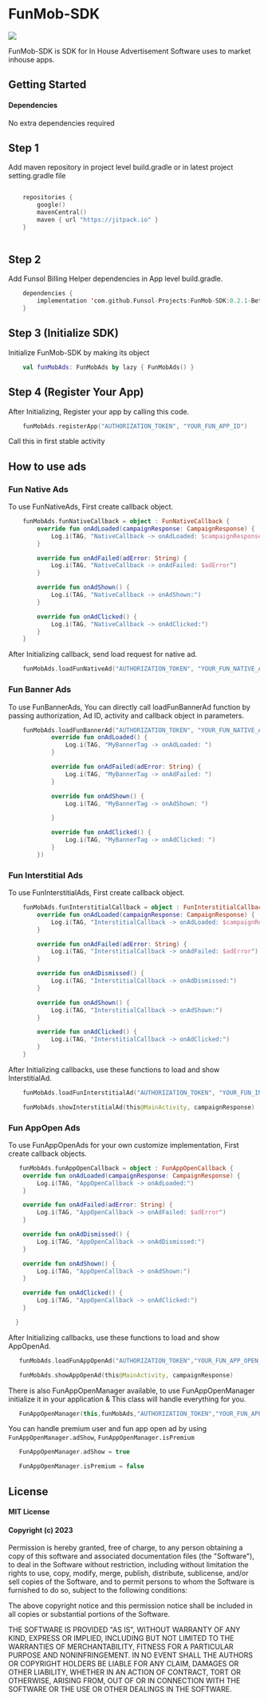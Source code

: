 # FunMob-SDK

[![](https://jitpack.io/v/Funsol-Projects/FunMob-SDK.svg)](https://jitpack.io/#Funsol-Projects/FunMob-SDK)

FunMob-SDK is SDK for In House Advertisement Software uses to market inhouse apps.

## Getting Started

#### Dependencies

No extra dependencies required

## Step 1

Add maven repository in project level build.gradle or in latest project setting.gradle file

```kotlin 

    repositories {
        google()
        mavenCentral()
        maven { url "https://jitpack.io" }
    }
 
```  

## Step 2

Add Funsol Billing Helper dependencies in App level build.gradle.

```kotlin
    dependencies {
        implementation 'com.github.Funsol-Projects:FunMob-SDK:0.2.1-Beta'
    }
```  

## Step 3 (Initialize SDK)

Initialize FunMob-SDK by making its object
```kotlin
    val funMobAds: FunMobAds by lazy { FunMobAds() }
```

## Step 4 (Register Your App)

After Initializing, Register your app by calling this code.

```kotlin
    funMobAds.registerApp("AUTHORIZATION_TOKEN", "YOUR_FUN_APP_ID")
```

Call this in first stable activity

## How to use ads
### Fun Native Ads

To use FunNativeAds, First create callback object.

```kotlin
    funMobAds.funNativeCallback = object : FunNativeCallback {
        override fun onAdLoaded(campaignResponse: CampaignResponse) {
            Log.i(TAG, "NativeCallback -> onAdLoaded: $campaignResponse")
        }

        override fun onAdFailed(adError: String) {
            Log.i(TAG, "NativeCallback -> onAdFailed: $adError")
        }

        override fun onAdShown() {
            Log.i(TAG, "NativeCallback -> onAdShown:")
        }

        override fun onAdClicked() {
            Log.i(TAG, "NativeCallback -> onAdClicked:")
        }
    }
```

After Initializing callback, send load request for native ad.

```kotlin
    funMobAds.loadFunNativeAd("AUTHORIZATION_TOKEN", "YOUR_FUN_NATIVE_AD_ID")
```

### Fun Banner Ads

To use FunBannerAds, You can directly call loadFunBannerAd function by passing authorization, Ad ID, activity and callback object in parameters.

```kotlin
    funMobAds.loadFunBannerAd("AUTHORIZATION_TOKEN", "YOUR_FUN_NATIVE_AD_ID", "ACTIVITY", "FRAME_LAYOUT_ID", object : FunBannerCallback {
            override fun onAdLoaded() {
                Log.i(TAG, "MyBannerTag -> onAdLoaded: ")
            }

            override fun onAdFailed(adError: String) {
                Log.i(TAG, "MyBannerTag -> onAdFailed: ")
            }

            override fun onAdShown() {
                Log.i(TAG, "MyBannerTag -> onAdShown: ")

            }

            override fun onAdClicked() {
                Log.i(TAG, "MyBannerTag -> onAdClicked: ")
            }
        })
```

### Fun Interstitial Ads

To use FunInterstitialAds, First create callback object.
```kotlin
    funMobAds.funInterstitialCallback = object : FunInterstitialCallback {
        override fun onAdLoaded(campaignResponse: CampaignResponse) {
            Log.i(TAG, "InterstitialCallback -> onAdLoaded: $campaignResponse")
        }

        override fun onAdFailed(adError: String) {
            Log.i(TAG, "InterstitialCallback -> onAdFailed: $adError")
        }

        override fun onAdDismissed() {
            Log.i(TAG, "InterstitialCallback -> onAdDismissed:")
        }

        override fun onAdShown() {
            Log.i(TAG, "InterstitialCallback -> onAdShown:")
        }

        override fun onAdClicked() {
            Log.i(TAG, "InterstitialCallback -> onAdClicked:")
        }
    }
```

After Initializing callbacks, use these functions to load and show InterstitialAd.

```kotlin
    funMobAds.loadFunInterstitialAd("AUTHORIZATION_TOKEN", "YOUR_FUN_INTERSTITIAL_AD_ID")

    funMobAds.showInterstitialAd(this@MainActivity, campaignResponse)
```
### Fun AppOpen Ads

To use FunAppOpenAds for your own customize implementation, First create callback objects.
```kotlin
   funMobAds.funAppOpenCallback = object : FunAppOpenCallback {
    override fun onAdLoaded(campaignResponse: CampaignResponse) {
        Log.i(TAG, "AppOpenCallback -> onAdLoaded:")
    }

    override fun onAdFailed(adError: String) {
        Log.i(TAG, "AppOpenCallback -> onAdFailed: $adError")
    }

    override fun onAdDismissed() {
        Log.i(TAG, "AppOpenCallback -> onAdDismissed:")
    }

    override fun onAdShown() {
        Log.i(TAG, "AppOpenCallback -> onAdShown:")
    }

    override fun onAdClicked() {
        Log.i(TAG, "AppOpenCallback -> onAdClicked:")
    }

  }
```

After Initializing callbacks, use these functions to load and show AppOpenAd.

```kotlin
   funMobAds.loadFunAppOpenAd("AUTHORIZATION_TOKEN","YOUR_FUN_APP_OPEN_AD_ID")

   funMobAds.showAppOpenAd(this@MainActivity, campaignResponse)
```

There is also FunAppOpenManager available, to use FunAppOpenManager initialize it in your application & This class will handle everything for you.

```kotlin
   FunAppOpenManager(this,funMobAds,"AUTHORIZATION_TOKEN","YOUR_FUN_APP_OPEN_AD_ID")
```

You can handle premium user and fun app open ad by using ```FunAppOpenManager.adShow```, ```FunAppOpenManager.isPremium```

```kotlin
   FunAppOpenManager.adShow = true

   FunAppOpenManager.isPremium = false
```

## License

#### MIT License
#### Copyright (c) 2023 

Permission is hereby granted, free of charge, to any person obtaining a copy of this software and
associated documentation files (the "Software"), to deal in the Software without restriction,
including without limitation the rights to use, copy, modify, merge, publish, distribute,
sublicense, and/or sell copies of the Software, and to permit persons to whom the Software is
furnished to do so, subject to the following conditions:

The above copyright notice and this permission notice shall be included in all copies or substantial
portions of the Software.

THE SOFTWARE IS PROVIDED "AS IS", WITHOUT WARRANTY OF ANY KIND, EXPRESS OR IMPLIED, INCLUDING BUT
NOT LIMITED TO THE WARRANTIES OF MERCHANTABILITY, FITNESS FOR A PARTICULAR PURPOSE AND
NONINFRINGEMENT. IN NO EVENT SHALL THE AUTHORS OR COPYRIGHT HOLDERS BE LIABLE FOR ANY CLAIM, DAMAGES
OR OTHER LIABILITY, WHETHER IN AN ACTION OF CONTRACT, TORT OR OTHERWISE, ARISING FROM, OUT OF OR IN
CONNECTION WITH THE SOFTWARE OR THE USE OR OTHER DEALINGS IN THE SOFTWARE.

